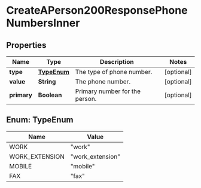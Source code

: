 <!--  Copyright 2025 Cisco Systems Inc.

Permission is hereby granted, free of charge, to any person obtaining a copy
of this software and associated documentation files (the "Software"), to deal
in the Software without restriction, including without limitation the rights
to use, copy, modify, merge, publish, distribute, sublicense, and/or sell
copies of the Software, and to permit persons to whom the Software is
furnished to do so, subject to the following conditions:

The above copyright notice and this permission notice shall be included in
all copies or substantial portions of the Software.

THE SOFTWARE IS PROVIDED "AS IS", WITHOUT WARRANTY OF ANY KIND, EXPRESS OR
IMPLIED, INCLUDING BUT NOT LIMITED TO THE WARRANTIES OF MERCHANTABILITY,
FITNESS FOR A PARTICULAR PURPOSE AND NONINFRINGEMENT. IN NO EVENT SHALL THE
AUTHORS OR COPYRIGHT HOLDERS BE LIABLE FOR ANY CLAIM, DAMAGES OR OTHER
LIABILITY, WHETHER IN AN ACTION OF CONTRACT, TORT OR OTHERWISE, ARISING FROM,
OUT OF OR IN CONNECTION WITH THE SOFTWARE OR THE USE OR OTHER DEALINGS IN
THE SOFTWARE.-->


# CreateAPerson200ResponsePhoneNumbersInner


## Properties

| Name | Type | Description | Notes |
|------------ | ------------- | ------------- | -------------|
|**type** | [**TypeEnum**](#TypeEnum) | The type of phone number. |  [optional] |
|**value** | **String** | The phone number. |  [optional] |
|**primary** | **Boolean** | Primary number for the person. |  [optional] |



## Enum: TypeEnum

| Name | Value |
|---- | -----|
| WORK | &quot;work&quot; |
| WORK_EXTENSION | &quot;work_extension&quot; |
| MOBILE | &quot;mobile&quot; |
| FAX | &quot;fax&quot; |




